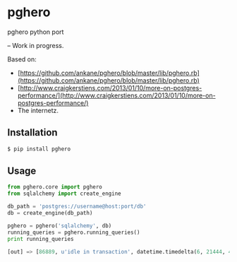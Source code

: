 pghero
======

pghero python port

– Work in progress.

Based on:
* [https://github.com/ankane/pghero/blob/master/lib/pghero.rb](https://github.com/ankane/pghero/blob/master/lib/pghero.rb)
* [http://www.craigkerstiens.com/2013/01/10/more-on-postgres-performance/](http://www.craigkerstiens.com/2013/01/10/more-on-postgres-performance/)
* The internetz.

Installation
------------
```bash
$ pip install pghero
```

Usage
-----

```python
from pghero.core import pghero
from sqlalchemy import create_engine 

db_path = 'postgres://username@host:port/db' 
db = create_engine(db_path)

pghero = pghero('sqlalchemy', db)
running_queries = pghero.running_queries() 
print running_queries

[out] => [86889, u'idle in transaction', datetime.timedelta(6, 21444, 452065), u'BEGIN', datetime.datetime(2014, 8, 3, 14, 6, 30, 186085, tzinfo=psycopg2.tz.FixedOffsetTimezone(offset=120, name=None))]
```
